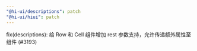 ```yaml
---
"@hi-ui/descriptions": patch
"@hi-ui/hiui": patch
---
```


fix(descriptions): 给 Row 和 Cell 组件增加 rest 参数支持，允许传递额外属性至组件 (#3193)
